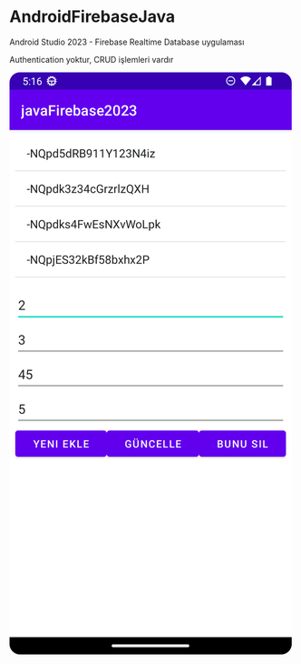 # AndroidFirebaseJava
 Android Studio 2023 - Firebase Realtime Database uygulaması

Authentication yoktur, CRUD işlemleri vardır

![Ana Sayfa](https://github.com/tbagriyanik/AndroidFirebaseJava/blob/main/ekran.png)